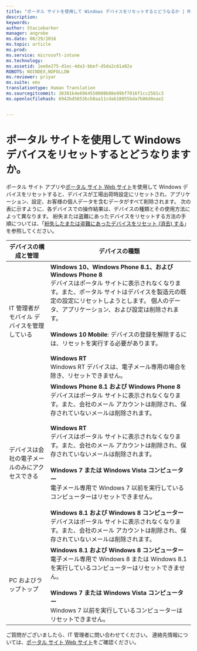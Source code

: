 ```yaml
---
title: "ポータル サイトを使用して Windows デバイスをリセットするとどうなるか | Microsoft Intune"
description: 
keywords: 
author: Staciebarker
manager: angrobe
ms.date: 08/29/2016
ms.topic: article
ms.prod: 
ms.service: microsoft-intune
ms.technology: 
ms.assetid: 1ee6e275-d1ec-4da3-bbef-d5da2c61a02a
ROBOTS: NOINDEX,NOFOLLOW
ms.reviewer: priyar
ms.suite: ems
translationtype: Human Translation
ms.sourcegitcommit: 38301b4e6964550008b08e99bf7016f1cc2561c3
ms.openlocfilehash: 6942bd5653bcb0aa11cdab18055bda7b86d0eae2


---
```



# ポータル サイトを使用して Windows デバイスをリセットするとどうなりますか。

ポータル サイト アプリや[ポータル サイト Web サイト](reset-your-device-cpwebsite.md)を使用して Windows デバイスをリセットすると、デバイスが工場出荷時設定にリセットされ、アプリケーション、設定、お客様の個人データを含むデータがすべて削除されます。 次の表に示すように、各デバイスでの操作結果は、デバイスの種類とその使用方法によって異なります。 紛失または盗難にあったデバイスをリセットする方法の手順については、「[紛失したまたは盗難にあったデバイスをリセット (消去) する](reset-erase-your-lost-or-stolen-device-windows.md)」を参照してください。

|デバイスの構成と管理|デバイスの種類|
|---------------------------------------|---------------|
|IT 管理者がモバイル デバイスを管理している|**Windows 10、Windows Phone 8.1、および Windows Phone 8**</br>デバイスはポータル サイトに表示されなくなります。また、ポータル サイトはデバイスを製造元の既定の設定にリセットしようとします。 個人のデータ、アプリケーション、および設定は削除されます。 <br /><br />**Windows 10 Mobile**: デバイスの登録を解除するには、リセットを実行する必要があります。<br /><br />**Windows RT**<br />Windows RT デバイスは、電子メール専用の場合を除き、リセットできません。|
|デバイスは会社の電子メールのみにアクセスできる|**Windows Phone 8.1 および Windows Phone 8**<br />デバイスはポータル サイトに表示されなくなります。また、会社のメール アカウントは削除され、保存されていないメールは削除されます。<br /><br />**Windows RT**<br />デバイスはポータル サイトに表示されなくなります。また、会社のメール アカウントは削除され、保存されていないメールは削除されます。<br /><br />**Windows 7 または Windows Vista コンピューター**<br />電子メール専用で Windows 7 以前を実行しているコンピューターはリセットできません。<br /><br />**Windows 8.1 および Windows 8 コンピューター**<br />デバイスはポータル サイトに表示されなくなります。また、会社のメール アカウントは削除され、保存されていないメールは削除されます。|
|PC およびラップトップ|**Windows 8.1 および Windows 8 コンピューター**<br />電子メール専用で Windows 8 または Windows 8.1 を実行しているコンピューターはリセットできません。<br /><br />**Windows 7 または Windows Vista コンピューター**<br />Windows 7 以前を実行しているコンピューターはリセットできません。|

ご質問がございましたら、IT 管理者に問い合わせてください。 連絡先情報については、[ポータル サイト Web サイト](http://portal.manage.microsoft.com)をご確認ください。





<!--HONumber=Aug16_HO5-->


